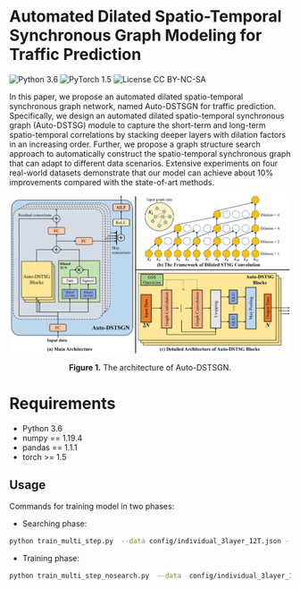 # Automated Dilated Spatio-Temporal Synchronous Graph Modeling for Traffic Prediction
![Python 3.6](https://img.shields.io/badge/python-3.6-green.svg?style=plastic)
![PyTorch 1.5](https://img.shields.io/badge/PyTorch%20-%23EE4C2C.svg?style=plastic)
![License CC BY-NC-SA](https://img.shields.io/badge/license-CC_BY--NC--SA--green.svg?style=plastic)

In this paper, we propose an automated dilated spatio-temporal synchronous graph network, named Auto-DSTSGN for traffic prediction. Specifically, we design an automated dilated spatio-temporal synchronous graph (Auto-DSTSG) module to capture the short-term and long-term spatio-temporal correlations by stacking deeper layers with dilation factors in an increasing order. Further, we propose a graph structure search approach to automatically construct the spatio-temporal synchronous graph that can adapt to different data scenarios. Extensive experiments on four real-world datasets demonstrate that our model can achieve about 10% improvements compared with the state-of-art methods. 
<p align="center">
<img src=".\img\overview.png" height = "" alt="" align=center />
<br><br>
<b>Figure 1.</b> The architecture of Auto-DSTSGN.
</p>

# Requirements
- Python 3.6
- numpy == 1.19.4
- pandas == 1.1.1
- torch >= 1.5

## Usage
Commands for training model in two phases:

- Searching phase:
```bash
python train_multi_step.py  --data config/individual_3layer_12T.json --runs 5 --epochs 60  --print_every 5 --batch_size 64 --tolerance 15   --node_dim 40   --step_size1 2500 --skip_channels 40 --residual_channels 40  --sts_kernal_size 2 --expid _pems08 --forcp 0 --device cuda:0 --in_dim 1 --max_value 10000
```
- Training phase:
```bash
python train_multi_step_nosearch.py  --data  config/individual_3layer_12T.json  --runs 5  --epochs 200  --print_every 10 --batch_size 64 --tolerance 30  --node_dim 40  --step_size1 2500 --skip_channels 40 --residual_channels 40  --sts_kernal_size 2 --expid _pems08 --forcp 0 --device cuda:0 --loadid _pems08 --epoch_pretest 10 --LOAD_INITIAL True --in_dim 1 --max_value 10000
```
